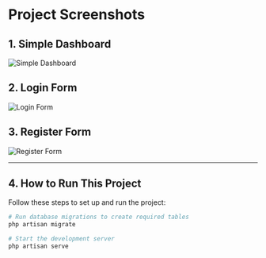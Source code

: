 # Project Screenshots  

## 1. Simple Dashboard  
![Simple Dashboard](https://github.com/user-attachments/assets/3e9a5594-8d6a-471c-a95d-930a94b50970)  

## 2. Login Form  
![Login Form](https://github.com/user-attachments/assets/0dcffa70-34c4-4dc0-be95-91841794903f)  

## 3. Register Form  
![Register Form](https://github.com/user-attachments/assets/2b375ef1-1346-47c6-9fb1-3802e80e39cf)  

---

## 4. How to Run This Project  
Follow these steps to set up and run the project:  

```bash
# Run database migrations to create required tables
php artisan migrate  

# Start the development server
php artisan serve  
